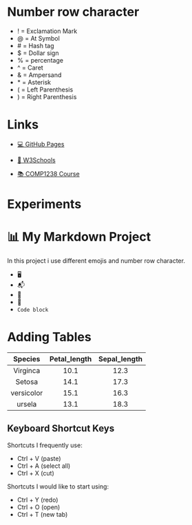 # Number row character 
- ! = Exclamation Mark
- @ = At Symbol
- \# = Hash tag
- $ = Dollar sign
- % = percentage
- ^ = Caret
- & = Ampersand  
- \* = Asterisk
- ( = Left Parenthesis
- ) = Right Parenthesis
  

# Links
- [:computer: GitHub Pages](https://pages.github.com/)
- [:school: W3Schools](https://www.w3schools.com/)

-  [:books: COMP1238 Course](https://learn.georgebrown.ca/d2l/home/291663)

# Experiments
 
# :bar_chart: My Markdown Project
  In this project i use different emojis and number row character. 
  - :desktop_computer:
  - :mailbox_with_mail:
  - :calendar:
  - :bug:
  - `Code block`  

 # Adding Tables
   | Species | Petal_length | Sepal_length |
   | :-------: | :--------: | :--------: |
   | Virginca| 10.1 | 12.3 |
   | Setosa| 14.1 | 17.3 |
   | versicolor| 15.1 | 16.3 |
   | ursela| 13.1 | 18.3 |

 ## Keyboard Shortcut Keys  
   Shortcuts I frequently use:
   - Ctrl + V (paste)
   - Ctrl + A (select all)
   - Ctrl + X (cut)  
   
   Shortcuts I would like to start using:
   - Ctrl + Y (redo)
   - Ctrl + O (open)
   - Ctrl + T (new tab)





